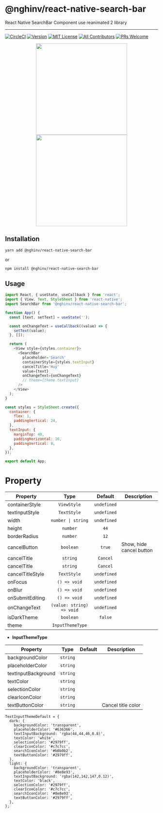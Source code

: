 # @nghinv/react-native-search-bar

React Native SearchBar Component use reanimated 2 library

---

[![CircleCI](https://circleci.com/gh/nghinv-software/react-native-search-bar.svg?style=svg)](https://circleci.com/gh/nghinv-software/react-native-search-bar)
[![Version][version-badge]][package]
[![MIT License][license-badge]][license]
[![All Contributors][all-contributors-badge]][all-contributors]
[![PRs Welcome][prs-welcome-badge]][prs-welcome]

<p align="center">
<img src="./assets/light.gif" width="300"/>
<img src="./assets/dark.gif" width="300"/>
</p>

## Installation

```sh
yarn add @nghinv/react-native-search-bar
```

or 

```sh
npm install @nghinv/react-native-search-bar
```

## Usage

```js
import React, { useState, useCallback } from 'react';
import { View, Text, StyleSheet } from 'react-native';
import SearchBar from '@nghinv/react-native-search-bar';

function App() {
  const [text, setText] = useState('');

  const onChangeText = useCallback((value) => {
    setText(value);
  }, []);

  return (
    <View style={styles.container}>
      <SearchBar
        placeholder='Search'
        containerStyle={styles.textInput}
        cancelTitle='Huỷ'
        value={text}
        onChangeText={onChangeText}
        // theme={theme.textInput}
      />
    </View>
  );
}

const styles = StyleSheet.create({
  container: {
    flex: 1,
    paddingVertical: 24,
  },
  textInput: {
    marginTop: 40,
    paddingHorizontal: 16,
    paddingVertical: 8,
  },
});

export default App;
```

# Property

| Property | Type | Default | Description |
|----------|:----:|:-------:|-------------|
| containerStyle | `ViewStyle` | `undefined` |  |
| textInputStyle | `TextStyle` | `undefined` |  |
| width | `number \| string` | `undefined` |  |
| height | `number` | `44` |  |
| borderRadius | `number` | `12` |  |
| cancelButton | `boolean` | `true` | Show, hide cancel button |
| cancelTitle | `string` | `Cancel` |  |
| cancelTitle | `string` | `Cancel` |  |
| cancelTitleStyle | `TextStyle` | `undefined` |  |
| onFocus | `() => void` | `undefined` |  |
| onBlur | `() => void` | `undefined` |  |
| onSubmitEditing | `() => void` | `undefined` |  |
| onChangeText | `(value: string) => void` | `undefined` |  |
| isDarkTheme | `boolean` | `false` |  |
| theme | `InputThemeType` |  |  |


- **InputThemeType**

| Property | Type | Default | Description |
|----------|:----:|:-------:|-------------|
| backgroundColor | `string` |  |  |
| placeholderColor | `string` |  |  |
| textInputBackground | `string` |  |  |
| textColor | `string` |  |  |
| selectionColor | `string` |  |  |
| clearIconColor | `string` |  |  |
| textButtonColor | `string` |  | Cancel title color |

```
TextInputThemeDefault = {
  dark: {
    backgroundColor: 'transparent',
    placeholderColor: '#636366',
    textInputBackground: 'rgba(44,44,46,0.8)',
    textColor: 'white',
    selectionColor: '#2979ff',
    clearIconColor: '#c7c7cc',
    searchIconColor: '#b0b0b2',
    textButtonColor: '#2979ff',
  },
  light: {
    backgroundColor: 'transparent',
    placeholderColor: '#8e8e93',
    textInputBackground: 'rgba(142,142,147,0.12)',
    textColor: 'black',
    selectionColor: '#2979ff',
    clearIconColor: '#c7c7cc',
    searchIconColor: '#8e8e93',
    textButtonColor: '#2979ff',
  },
};
```


[version-badge]: https://img.shields.io/npm/v/@nghinv/react-native-search-bar.svg?style=flat-square
[package]: https://www.npmjs.com/package/@nghinv/react-native-search-bar
[license-badge]: https://img.shields.io/npm/l/@nghinv/react-native-search-bar.svg?style=flat-square
[license]: https://opensource.org/licenses/MIT
[all-contributors-badge]: https://img.shields.io/badge/all_contributors-1-orange.svg?style=flat-square
[all-contributors]: #contributors
[prs-welcome-badge]: https://img.shields.io/badge/PRs-welcome-brightgreen.svg?style=flat-square
[prs-welcome]: http://makeapullrequest.com
